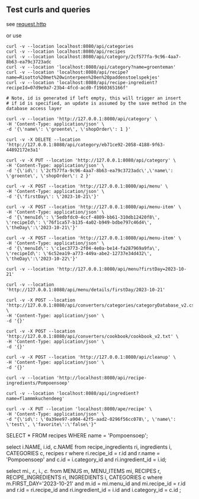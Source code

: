 ## Test curls and queries

see [request.http](.//src/main/resources/request.http)

or use

```
curl -v --location localhost:8080/api/categories
curl -v --location localhost:8080/api/recipes
curl -v --location localhost:8080/api/category/2cf577fa-9c96-4aa7-8b63-ea79c3723adc
curl -v --location 'localhost:8080/api/category?name=groenteman'
curl -v --location 'localhost:8080/api/recipe?name=Risotto%20met%20winterpeen%20en%20paddenstoelspekjes'
curl -v --location 'localhost:8080/api/recipe-ingredient?recipeId=07d9e9a7-23b4-4fcd-acd0-f1960365166f'

# Note, id is generated if left empty, this will trigger an insert
# if id is specified, an update is assumed by the save method in the database access layer

curl -v --location 'http://127.0.0.1:8080/api/category' \
-H 'Content-Type: application/json' \
-d '{\'name\': \'groente\', \'shopOrder\': 1 }'

curl -v -X DELETE --location 'http://127.0.0.1:8080/api/category/eb71ce92-2058-4188-9f63-44892172e3a1'

curl -v -X PUT --location 'http://127.0.0.1:8080/api/category' \
-H 'Content-Type: application/json' \
-d '{\'id\': \'2cf577fa-9c96-4aa7-8b63-ea79c3723adc\',\'name\': \'groente\', \'shopOrder\': 2 }'

curl -v -X POST --location 'http://127.0.0.1:8080/api/menu' \
-H 'Content-Type: application/json' \
-d '{\'firstDay\': \'2023-10-21\'}'

curl -v -X POST --location 'http://127.0.0.1:8080/api/menu-item' \
-H 'Content-Type: application/json' \
-d '{\'menuId\': \'5edbfdc0-4ccf-4809-bb61-310db12420f8\', \'recipeId\': \'76f1ca57-b135-4a02-b949-bdbe797c46d4\', \'theDay\':\'2023-10-21\'}'

curl -v -X POST --location 'http://127.0.0.1:8080/api/menu-item' \
-H 'Content-Type: application/json' \
-d '{\'menuId\': \'c1ec3773-2f04-4e0a-be14-fa287969a9fa\', \'recipeId\': \'6c52ea19-a773-449a-abe2-12737e34d432\', \'theDay\':\'2023-10-22\'}'

curl -v --location 'http://127.0.0.1:8080/api/menu?firstDay=2023-10-21'

curl -v --location 'http://127.0.0.1:8080/api/menu/details/firstDay/2023-10-21'

```

```
curl -v -X POST --location 'http://127.0.0.1:8080/api/converters/categories/categoryDatabase_v2.csv' \
-H 'Content-Type: application/json' \
-d '{}'
```

```
curl -v -X POST --location 'http://127.0.0.1:8080/api/converters/cookbook/cookbook_v2.txt' \
-H 'Content-Type: application/json' \
-d '{}'
```

```
curl -v -X POST --location 'http://127.0.0.1:8080/api/cleanup' \
-H 'Content-Type: application/json' \
-d '{}'

curl -v --location 'http://localhost:8080/api/recipe-ingredients/Pompoensoep'

curl -v --location 'localhost:8080/api/ingredient?name=flammmkuchendeeg'

curl -v -X PUT --location 'localhost:8080/ape/recipe' \
-H 'Content-Type: application/json' \
-d "{\'id\': \'0a39ee97-a904-42f5-aad2-0296f56cc078\', \'name\': \'test\', \'favorite\':\'false\'}"

```

SELECT * FROM recipes WHERE name = 'Pompoensoep';

select i.NAME, i.id, c.NAME from recipe_ingredients ri, ingredients i, CATEGORIES c, recipes r
where ri.recipe_id = r.id
and r.name = 'Pompoensoep'
and c.id = i.category_id
and ri.ingredient_id = i.id;

select mi.*, r.*, i.*, c.* from MENUS m, MENU_ITEMS mi, RECIPES r, RECIPE_INGREDIENTS ri, INGREDIENTS i, CATEGORIES c
where m.FIRST_DAY='2023-10-21'
and m.id = mi.menu_id
and mi.recipe_id = r.id
and r.id = ri.recipe_id
and ri.ingredient_id = i.id
and i.category_id = c.id
;

```
